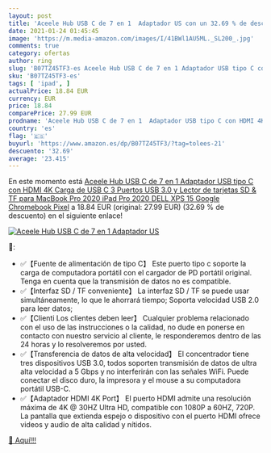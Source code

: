 ```yaml
---
layout: post
title: 'Aceele Hub USB C de 7 en 1  Adaptador US con un 32.69 % de descuento'
date: 2021-01-24 01:45:45
image: 'https://m.media-amazon.com/images/I/41BWl1AU5ML._SL200_.jpg'
comments: true
category: ofertas
author: ring
slug: 'B07TZ45TF3-es Aceele Hub USB C de 7 en 1 Adaptador USB tipo C con HDMI...'
sku: 'B07TZ45TF3-es'
tags: [ 'ipad', ]
actualPrice: 18.84 EUR
currency: EUR
price: 18.84
comparePrice: 27.99 EUR
prodname: 'Aceele Hub USB C de 7 en 1  Adaptador USB tipo C con HDMI 4K  Carga de USB C  3 Puertos USB 3.0 y Lector de tarjetas SD & TF  para MacBook Pro 2020  iPad Pro 2020  DELL XPS 15  Google Chromebook Pixel'
country: 'es'
flag: '🇪🇸'
buyurl: 'https://www.amazon.es/dp/B07TZ45TF3/?tag=tolees-21'
descuento: '32.69'
average: '23.415'
---
```


En este momento está [Aceele Hub USB C de 7 en 1  Adaptador USB tipo C con HDMI 4K  Carga de USB C  3 Puertos USB 3.0 y Lector de tarjetas SD & TF  para MacBook Pro 2020  iPad Pro 2020  DELL XPS 15  Google Chromebook Pixel](https://www.amazon.es/dp/B07TZ45TF3/?tag=tolees-21) a 18.84 EUR (original: 27.99 EUR) (32.69 %  de descuento) en el siguiente enlace!

[![Aceele Hub USB C de 7 en 1  Adaptador US](https://m.media-amazon.com/images/I/41BWl1AU5ML._SL200_.jpg)](https://www.amazon.es/dp/B07TZ45TF3/?tag=tolees-21)

🔎:

- ✅【Fuente de alimentación de tipo C】 Este puerto tipo c soporte la carga de computadora portátil con el cargador de PD portátil original. Tenga en cuenta que la transmisión de datos no es compatible.
- ✅【Interfaz SD / TF conveniente】 La interfaz SD / TF se puede usar simultáneamente, lo que le ahorrará tiempo; Soporta velocidad USB 2.0 para leer datos;
- ✅【Clienti Los clientes deben leer】 Cualquier problema relacionado con el uso de las instrucciones o la calidad, no dude en ponerse en contacto con nuestro servicio al cliente, le responderemos dentro de las 24 horas y lo resolveremos por usted.
- ✅【Transferencia de datos de alta velocidad】 El concentrador tiene tres dispositivos USB 3.0, todos soporten transmisión de datos de ultra alta velocidad a 5 Gbps y no interferirán con las señales WiFi. Puede conectar el disco duro, la impresora y el mouse a su computadora portátil USB-C.
- ✅【Adaptador HDMI 4K Port】 El puerto HDMI admite una resolución máxima de 4K @ 30HZ Ultra HD, compatible con 1080P a 60HZ, 720P. La pantalla que extienda espejo o dispositivo con el puerto HDMI ofrece videos y audio de alta calidad y nítidos.

[🛒 Aquí!!!](https://www.amazon.es/dp/B07TZ45TF3/?tag=tolees-21)
